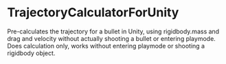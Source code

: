 # TrajectoryCalculatorForUnity
Pre-calculates the trajectory for a bullet in Unity, using rigidbody.mass and drag and velocity without actually shooting a bullet or entering playmode. Does calculation only, works without entering playmode or shooting a rigidbody object.
